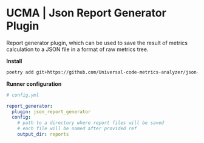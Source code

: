 # UCMA | Json Report Generator Plugin

Report generator plugin, which can be used to save the result of metrics calculation to a JSON file in a format of raw metrics tree.


**Install**

``` bash
poetry add git+https://github.com/Universal-code-metrics-analyzer/json-report-generator@v0.2.0
```

**Runner configuration**

``` yaml
# config.yml

report_generator:
  plugin: json_report_generator
  config:
    # path to a directory where report files will be saved
    # each file will be named after provided ref
    output_dir: reports
```
